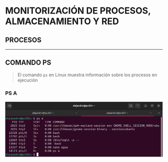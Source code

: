# MONITORIZACIÓN DE PROCESOS, ALMACENAMIENTO Y RED

## PROCESOS

---

## COMANDO PS

> El comando `ps` en Linux muestra información sobre los procesos en ejecución

### PS A
![COMANDO PS A](img/psa.png)
